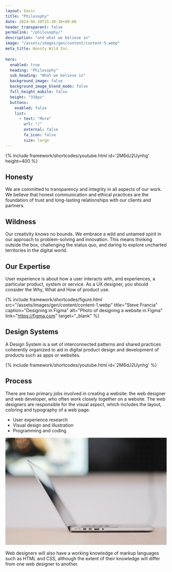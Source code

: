 ```yaml
---
layout: basic
title: "Philosophy"
date: 2024-06-30T15:30:30+09:00
header_transparent: false
permalink: "/philosophy/"
description: "and what we believe in"
image: "/assets/images/gen/content/content-5.webp"
meta_title: Honsty Wild Inc.

hero:
  enabled: true
  heading: "Philosophy"
  sub_heading: "What we believe in"
  background_image: false
  background_image_blend_mode: false
  full_height_mobile: false
  height: "330px"
  buttons:
    enabled: false
    list:
      - text: "More"
        url: "/"
        external: false
        fa_icon: false
        size: large
---
```


{% include framework/shortcodes/youtube.html id='2M6dJ2Uynhg' height=400 %}

## Honesty

We are committed to transparency and integrity in all aspects of our work. We believe that honest communication and ethical practices are the foundation of trust and long-lasting relationships with our clients and partners.

## Wildness

Our creativity knows no bounds. We embrace a wild and untamed spirit in our approach to problem-solving and innovation. This means thinking outside the box, challenging the status quo, and daring to explore uncharted territories in the digital world.

## Our Expertise

User experience is about how a user interacts with, and experiences, a particular product, system or service. As a UX designer, you should consider the Why, What and How of product use.

{% include framework/shortcodes/figure.html src="/assets/images/gen/content/content-1.webp" title="Steve Francia" caption="Designing in Figma" alt="Photo of designing a website in Figma" link="https://figma.com" target="_blank" %}

## Design Systems

A Design System is a set of interconnected patterns and shared practices coherently organized to aid in digital product design and development of products such as apps or websites.

{% include framework/shortcodes/youtube.html id='2M6dJ2Uynhg' %}

## Process

There are two primary jobs involved in creating a website: the web designer and web developer, who often work closely together on a website. The web designers are responsible for the visual aspect, which includes the layout, coloring and typography of a web page.

- User experience research
- Visual design and illustration
- Programming and coding

![Design In Figma](/assets/images/gen/content/content-2.webp)

Web designers will also have a working knowledge of markup languages such as HTML and CSS, although the extent of their knowledge will differ from one web designer to another.